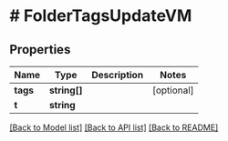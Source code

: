 # # FolderTagsUpdateVM

## Properties

Name | Type | Description | Notes
------------ | ------------- | ------------- | -------------
**tags** | **string[]** |  | [optional]
**t** | **string** |  |

[[Back to Model list]](../../README.md#models) [[Back to API list]](../../README.md#endpoints) [[Back to README]](../../README.md)
